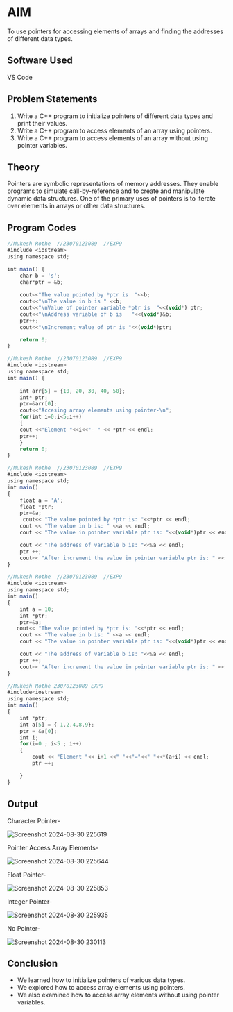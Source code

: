 
# AIM
To use pointers for accessing elements of arrays and finding the addresses of different data types.

## Software Used
VS Code

## Problem Statements
1. Write a C++ program to initialize pointers of different data types and print their values.
2. Write a C++ program to access elements of an array using pointers.
3. Write a C++ program to access elements of an array without using pointer variables.

## Theory
Pointers are symbolic representations of memory addresses. They enable programs to simulate call-by-reference and to create and manipulate dynamic data structures. One of the primary uses of pointers is to iterate over elements in arrays or other data structures.

## Program Codes

```javascript
//Mukesh Rothe  //23070123089  //EXP9
#include <iostream>
using namespace std;

int main() {
    char b = 's';
    char*ptr = &b;
   
    cout<<"The value pointed by *ptr is  "<<b;
    cout<<"\nThe value in b is " <<b;
    cout<<"\nValue of pointer variable *ptr is  "<<(void*) ptr;
    cout<<"\nAddress variable of b is   "<<(void*)&b;
    ptr++;
    cout<<"\nIncrement value of ptr is "<<(void*)ptr;

    return 0;
}
```
```javascript
//Mukesh Rothe  //23070123089  //EXP9
#include <iostream>
using namespace std;
int main() {
   
    int arr[5] = {10, 20, 30, 40, 50};
    int* ptr;
    ptr=&arr[0];
    cout<<"Accesing array elements using pointer-\n";
    for(int i=0;i<5;i++)
    {
    cout <<"Element "<<i<<"- " << *ptr << endl;
    ptr++;
    }
    return 0;
}
```
```javascript
//Mukesh Rothe  //23070123089  //EXP9
#include <iostream>
using namespace std;
int main()
{
    float a = 'A';
    float *ptr;
    ptr=&a;
     cout<< "The value pointed by *ptr is: "<<*ptr << endl;
    cout << "The value in b is: " <<a << endl;
    cout << "The value in pointer variable ptr is: "<<(void*)ptr << endl;

    cout << "The address of variable b is: "<<&a << endl;
    ptr ++;
    cout<< "After increment the value in pointer variable ptr is: " << (void*)ptr << endl;
}
```
```javascript
//Mukesh Rothe  //23070123089  //EXP9
#include <iostream>
using namespace std;
int main()
{
    int a = 10;
    int *ptr;
    ptr=&a;
   cout<< "The value pointed by *ptr is: "<<*ptr << endl;
    cout << "The value in b is: " <<a << endl;
    cout << "The value in pointer variable ptr is: "<<(void*)ptr << endl;

    cout << "The address of variable b is: "<<&a << endl;
    ptr ++;
    cout<< "After increment the value in pointer variable ptr is: " << (void*)ptr << endl;
}
```
```javascript
//Mukesh Rothe 23070123089 EXP9
#include<iostream>
using namespace std;
int main()
{
    int *ptr;
    int a[5] = { 1,2,4,8,9};
    ptr = &a[0];
    int i;
    for(i=0 ; i<5 ; i++)
    {
        cout << "Element "<< i+1 <<" "<<"="<<" "<<*(a+i) << endl;
        ptr ++;

    }
}
```
## Output
Character Pointer-

![Screenshot 2024-08-30 225619](https://github.com/user-attachments/assets/7e6f4f08-2500-4b12-8d0a-16a62205b042)

Pointer Access Array Elements-

![Screenshot 2024-08-30 225644](https://github.com/user-attachments/assets/d45268ea-7722-45dd-8158-66385f92c5ff)

Float Pointer-

![Screenshot 2024-08-30 225853](https://github.com/user-attachments/assets/725f4374-b8fc-44cb-81f1-5bf2463197c1)

Integer Pointer-

![Screenshot 2024-08-30 225935](https://github.com/user-attachments/assets/97b5a273-a76e-46fd-b6df-f0f874cbc11b)

No Pointer-

![Screenshot 2024-08-30 230113](https://github.com/user-attachments/assets/3be8ccbc-ffef-4c4c-adb4-81df1915cf9c)

## Conclusion
- We learned how to initialize pointers of various data types.
- We explored how to access array elements using pointers.
- We also examined how to access array elements without using pointer variables.
